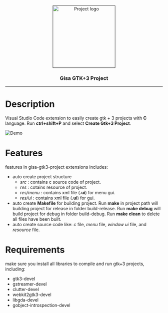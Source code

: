 <p align="center">
  <a href="" rel="noopener">
 <img width=200px height=200px src="https://gitlab.com/yogiastawan/gisa-gtk-3-project/-/raw/master/icon/icon.png" alt="Project logo"></a>
</p>

<h3 align="center">Gisa GTK+3 Project</h3>

<div align="center">

</div>

---

# Description
Visual Studio Code extension to easily create gtk + 3 projects with **C** language. Run **ctrl+shift+P** and select **Create Gtk+3 Project**.

![Demo](https://github.com/yogiastawan/gisa-gtk-3-project/blob/master/gisa-gtk-3-demo.gif)

# Features
features in gisa-gtk3-project extensions includes: 
* auto create project structure
    * *src* : contains c source code of project.
    * *res* : cotains resource of project.
    * *res/menu* : contains xml file (**.ui**) for menu gui.
    * *res/ui* : contains xml file (**.ui**) for gui.
* auto create **Makefile** for building project. Run **make** in project path will building project for release in folder build-release. Run **make debug** will build project for debug in folder build-debug. Run **make clean** to delete all files have been built.
* auto create source code like: *c* file, *menu* file, *window ui* file, and *resource* file.


# Requirements
make sure you install all libraries to compile and run gtk+3 projects, including:
* gtk3-devel
* gstreamer-devel
* clutter-devel
* webkit2gtk3-devel
* libgda-devel
* gobject-introspection-devel



